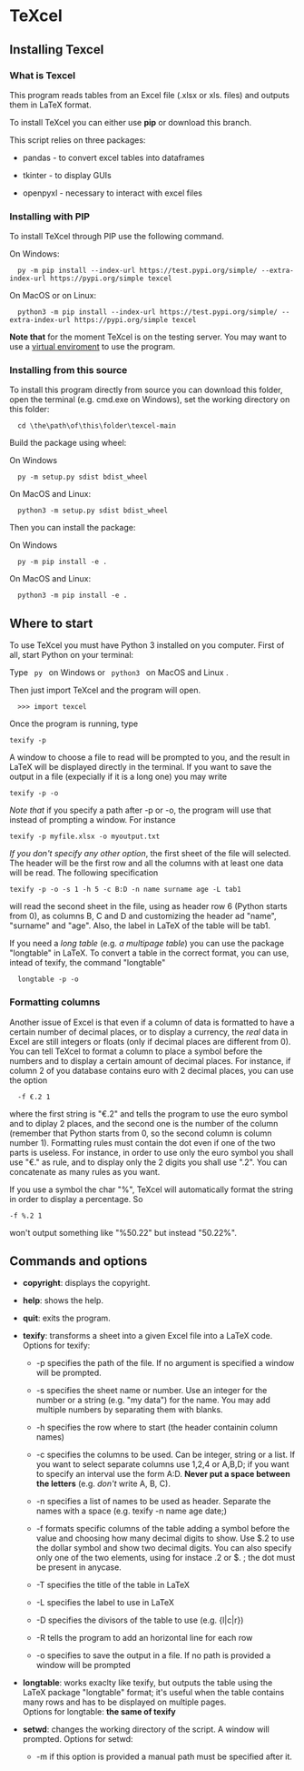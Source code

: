 # TeXcel


## Installing Texcel 


### What is Texcel
This program reads tables from an Excel file (.xlsx or xls. files) and outputs them in LaTeX format. 

To install TeXcel you can either use **pip** or download this branch.

This script relies on three packages: 

   -  pandas - to convert excel tables into dataframes    
    
   -  tkinter - to display GUIs
    
   -  openpyxl - necessary to interact with excel files
    



### Installing with PIP


To install TeXcel through PIP use the following command.

On Windows:

      py -m pip install --index-url https://test.pypi.org/simple/ --extra-index-url https://pypi.org/simple texcel

On MacOS or on Linux:

      python3 -m pip install --index-url https://test.pypi.org/simple/ --extra-index-url https://pypi.org/simple texcel


**Note that** for the moment TeXcel is on the testing server. You may want to use a [virtual enviroment](https://packaging.python.org/en/latest/guides/installing-using-pip-and-virtual-environments/)  to use the program. 




### Installing from this source


To install this program directly from source you can download this folder, open the terminal (e.g. cmd.exe on Windows), set the working directory on this folder:

      cd \the\path\of\this\folder\texcel-main

Build the package using wheel: 

On Windows

      py -m setup.py sdist bdist_wheel

On MacOS and Linux:

      python3 -m setup.py sdist bdist_wheel


Then you can install the package:

On Windows 

      py -m pip install -e .

On MacOS and Linux:

      python3 -m pip install -e .



## Where to start


To use TeXcel you must have Python 3 installed on you computer. First of all, start Python on your terminal:

Type <code> py </code> on Windows or <code> python3 </code> on MacOS and Linux .

Then just import TeXcel and the program will open.

      >>> import texcel

Once the program is running, type 

    texify -p
    
A window to choose a file to read will be prompted to you, and the result in LaTeX will be displayed directly in the terminal. If you want to save the output in a file (expecially if it is a long one) you may write

    texify -p -o
    
_Note that_ if you specify a path after -p or -o, the program will use that instead of prompting a window. For instance

    texify -p myfile.xlsx -o myoutput.txt

_If you don't specify any other option_, the first sheet of the file will selected. The header will be the first row and all the columns with at least one data will be read. 
The following specification 
   
    texify -p -o -s 1 -h 5 -c B:D -n name surname age -L tab1
    
will read the second sheet in the file, using as header row 6 (Python starts from 0), as columns B, C and D and customizing the header ad "name", "surname" and "age". Also, the label in LaTeX of the table will be tab1. 

If you need a _long table_ (e.g. *a multipage table*) you can use the package "longtable" in LaTeX. To convert a table in the correct format, you can use, intead of texify, the command "longtable"

      longtable -p -o 



### Formatting columns


Another issue of Excel is that even if a column of data is formatted to have a certain number of decimal places, or to display a currency, the _real_ data in Excel are still integers or floats (only if decimal places are different from 0). You can tell TeXcel to format a column to place a symbol before the numbers and to display a certain amount of decimal places. 
For instance, if column 2 of you database contains euro with 2 decimal places, you can use the option 

      -f €.2 1
   
where the first string is "€.2" and tells the program to use the euro symbol and to diplay 2 places, and the second one is the number of the column (remember that Python starts from 0, so the second column is column number 1).
Formatting rules must contain the dot even if one of the two parts is useless. For instance, in order to use only the euro symbol you shall use "€." as rule, and to display only the 2 digits you shall use ".2". You can concatenate as many rules as you want. 

If you use a symbol the char "%", TeXcel will automatically format the string in order to display a percentage. So 

    -f %.2 1
  
won't output something like "%50.22" but instead "50.22%". 



## Commands and options


 -  **copyright**: displays the copyright.

 -  **help**: shows the help.

 -  **quit**: exits the program.

 -  **texify**: transforms a sheet into a given Excel file into a LaTeX code. Options for texify:
      -  -p specifies the path of the file. If no argument is specified a window will be prompted.
    
      -  -s specifies the sheet name or number. Use an integer for the number or a string (e.g. "my data") for the name. You may add multiple numbers by separating them          with blanks. 
    
      -  -h  specifies the row where to start (the header containin column names)
    
      -  -c  specifies the columns to be used. Can be integer, string or a list. If you want to select separate columns use 1,2,4 or A,B,D; if you want to specify an interval use the form A:D. **Never put a space between the letters** (e.g. _don't_ write A, B, C).
    
      -  -n  specifies a list of names to be used as header. Separate the names with a space (e.g. texify -n name age date;)
   
      -  -f  formats specific columns of the table adding a symbol before the value and choosing how many decimal digits to show. Use $.2 to use the dollar symbol and show two decimal digits. You can also specify only one of the two elements, using for instace .2 or $. ; the dot must be present in anycase.
    
      -  -T  specifies the title of the table in LaTeX
    
      -  -L  specifies the label to use in LaTeX
    
      -  -D  specifies the divisors of the table to use (e.g. {l|c|r})
   
      -  -R  tells the program to add an horizontal line for each row
    
      -  -o  specifies to save the output in a file. If no path is provided a window will be prompted
    
    

 -  **longtable**: works exaclty like texify, but outputs the table using the LaTeX package "longtable" format; it's useful when the table contains many rows and has to be displayed on multiple pages.  
Options for longtable: **the same of texify**


 -  **setwd**: changes the working directory of the script. A window will prompted. Options for setwd:

      -  -m if this option is provided a manual path must be specified after it.
